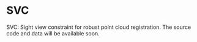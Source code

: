# SVC
SVC: Sight view constraint for robust point cloud registration.
The source code and data will be available soon.
